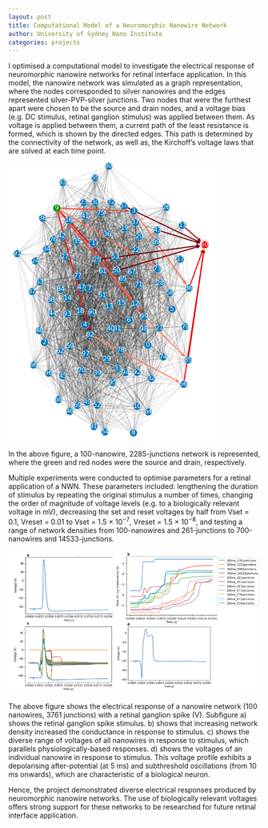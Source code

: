 ```yaml
---
layout: post
title: Computational Model of a Neuromorphic Nanowire Network
author: University of Sydney Nano Institute
categories: projects
---
```


I optimised a computational model to investigate the electrical response of neuromorphic nanowire networks for retinal interface application. 
In this model, the nanowire network was simulated as a graph representation, where the nodes corresponded to silver nanowires and the edges 
represented silver-PVP-silver junctions. Two nodes that were the furthest apart were chosen to be the source and drain nodes, and a voltage bias 
(e.g. DC stimulus, retinal ganglion stimulus) was applied between them. As voltage is applied between them, a current path of
the least resistance is formed, which is shown by the directed edges. This path is determined by the connectivity of the network, 
as well as, the Kirchoff’s voltage laws that are solved at each time point.

![Fig 1](/assets/images/simulation.png)

In the above figure, a 100-nanowire, 2285-junctions network is represented, where the green and red nodes were the source and drain, respectively.

Multiple experiments were conducted to optimise parameters for a retinal application of a NWN. These parameters included: lengthening the duration of 
stimulus by repeating the original stimulus a number of times, changing the order of magnitude of voltage levels (e.g. to a biologically 
relevant voltage in mV), decreasing the set and reset voltages by half from Vset = 0.1, Vreset = 0.01 to Vset = 1.5 × 10<sup>−7</sup>, Vreset = 1.5 × 
10<sup>−8</sup>, and testing a range of network densities from 100-nanowires and 261-junctions to 700-nanowires and 14533-junctions.

![Fig 2](/assets/images/img_04.png)

The above figure shows the electrical response of a nanowire network (100 nanowires, 3761 junctions) with a retinal ganglion spike (V).
Subfigure a) shows the retinal ganglion spike stimulus. 
b) shows that increasing network density increased the conductance in response to stimulus. 
c) shows the diverse range of voltages of all nanowires in response to stimulus, which parallels physiologically-based responses. 
d) shows the voltages of an individual nanowire in response to stimulus.
This voltage profile exhibits a depolarising after-potential (at 5 ms) and subthreshold oscillations (from 10 ms onwards), which are characteristic of
a biological neuron.

Hence, the project demonstrated diverse electrical responses produced by neuromorphic nanowire networks. The use of biologically relevant voltages 
offers strong support for these networks to be researched for future retinal interface application.
